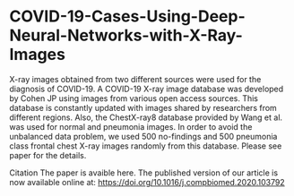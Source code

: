 # COVID-19-Cases-Using-Deep-Neural-Networks-with-X-Ray-Images


X-ray images obtained from two different sources were used for the diagnosis of COVID-19. A COVID-19 X-ray image database was developed by Cohen JP using images from various open access sources. This database is constantly updated with images shared by researchers from different regions. Also, the ChestX-ray8 database provided by Wang et al. was used for normal and pneumonia images. In order to avoid the unbalanced data problem, we used 500 no-findings and 500 pneumonia class frontal chest X-ray images randomly from this database. Please see paper for the details.

Citation
The paper is avaible here.
The published version of our article is now available online at: https://doi.org/10.1016/j.compbiomed.2020.103792
